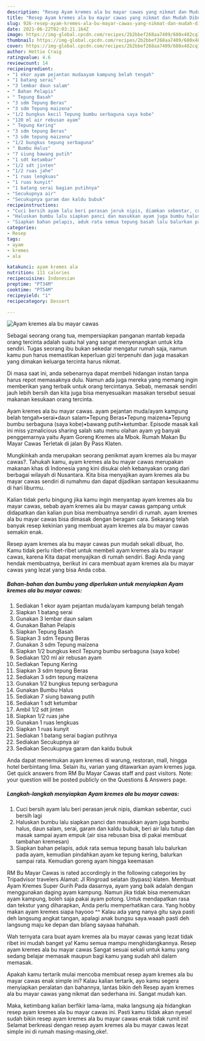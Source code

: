 ```yaml
---
description: "Resep Ayam kremes ala bu mayar cawas yang nikmat dan Mudah Dibuat"
title: "Resep Ayam kremes ala bu mayar cawas yang nikmat dan Mudah Dibuat"
slug: 926-resep-ayam-kremes-ala-bu-mayar-cawas-yang-nikmat-dan-mudah-dibuat
date: 2021-06-22T02:03:21.164Z
image: https://img-global.cpcdn.com/recipes/2b2bbef268aa7409/680x482cq70/ayam-kremes-ala-bu-mayar-cawas-foto-resep-utama.jpg
thumbnail: https://img-global.cpcdn.com/recipes/2b2bbef268aa7409/680x482cq70/ayam-kremes-ala-bu-mayar-cawas-foto-resep-utama.jpg
cover: https://img-global.cpcdn.com/recipes/2b2bbef268aa7409/680x482cq70/ayam-kremes-ala-bu-mayar-cawas-foto-resep-utama.jpg
author: Hettie Craig
ratingvalue: 4.6
reviewcount: 14
recipeingredient:
- "1 ekor ayam pejantan mudaayam kampung belah tengah"
- "1 batang serai"
- "3 lembar daun salam"
- " Bahan Pelapis"
- " Tepung Basah"
- "3 sdm Tepung Beras"
- "3 sdm Tepung maizena"
- "1/2 bungkus kecil Tepung bumbu serbaguna saya kobe"
- "120 ml air rebusan ayam"
- " Tepung Kering"
- "3 sdm tepung Beras"
- "3 sdm tepung maizena"
- "1/2 bungkus tepung serbaguna"
- " Bumbu Halus"
- "7 siung bawang putih"
- "1 sdt ketumbar"
- "1/2 sdt jinten"
- "1/2 ruas jahe"
- "1 ruas lengkuas"
- "1 ruas kunyit"
- "1 batang serai bagian putihnya"
- "Secukupnya air"
- "Secukupnya garam dan kaldu bubuk"
recipeinstructions:
- "Cuci bersih ayam lalu beri perasan jeruk nipis, diamkan sebentar, cuci bersih lagi"
- "Haluskan bumbu lalu siapkan panci dan masukkan ayam juga bumbu halus, daun salam, serai, garam dan kaldu bubuk, beri air lalu tutup dan masak sampai ayam empuk (air sisa rebusan bisa di pakai membuat tambahan kremesan)"
- "Siapkan bahan pelapis, aduk rata semua tepung basah lalu balurkan pada ayam, kemudian pindahkan ayam ke tepung kering, balurkan sampai rata. Kemudian goreng ayam hingga keemasan"
categories:
- Resep
tags:
- ayam
- kremes
- ala

katakunci: ayam kremes ala 
nutrition: 111 calories
recipecuisine: Indonesian
preptime: "PT34M"
cooktime: "PT54M"
recipeyield: "1"
recipecategory: Dessert

---
```



![Ayam kremes ala bu mayar cawas](https://img-global.cpcdn.com/recipes/2b2bbef268aa7409/680x482cq70/ayam-kremes-ala-bu-mayar-cawas-foto-resep-utama.jpg)

Sebagai seorang orang tua, mempersiapkan panganan mantab kepada orang tercinta adalah suatu hal yang sangat menyenangkan untuk kita sendiri. Tugas seorang ibu bukan sekedar mengatur rumah saja, namun kamu pun harus memastikan keperluan gizi terpenuhi dan juga masakan yang dimakan keluarga tercinta harus nikmat.

Di masa  saat ini, anda sebenarnya dapat membeli hidangan instan tanpa harus repot memasaknya dulu. Namun ada juga mereka yang memang ingin memberikan yang terbaik untuk orang tercintanya. Sebab, memasak sendiri jauh lebih bersih dan kita juga bisa menyesuaikan masakan tersebut sesuai makanan kesukaan orang tercinta. 

Ayam kremes ala bu mayar cawas. ayam pejantan muda/ayam kampung belah tengah•serai•daun salam•Tepung Beras•Tepung maizena•Tepung bumbu serbaguna (saya kobe)•bawang putih•ketumbar. Episode masak kali ini miss yzmalicious sharing salah satu menu olahan ayam yg banyak penggemarnya yaitu Ayam Goreng Kremes ala Mbok. Rumah Makan Bu Mayar Cawas Terletak di jalan By Pass Klaten.

Mungkinkah anda merupakan seorang penikmat ayam kremes ala bu mayar cawas?. Tahukah kamu, ayam kremes ala bu mayar cawas merupakan makanan khas di Indonesia yang kini disukai oleh kebanyakan orang dari berbagai wilayah di Nusantara. Kita bisa menyajikan ayam kremes ala bu mayar cawas sendiri di rumahmu dan dapat dijadikan santapan kesukaanmu di hari liburmu.

Kalian tidak perlu bingung jika kamu ingin menyantap ayam kremes ala bu mayar cawas, sebab ayam kremes ala bu mayar cawas gampang untuk didapatkan dan kalian pun bisa membuatnya sendiri di rumah. ayam kremes ala bu mayar cawas bisa dimasak dengan beragam cara. Sekarang telah banyak resep kekinian yang membuat ayam kremes ala bu mayar cawas semakin enak.

Resep ayam kremes ala bu mayar cawas pun mudah sekali dibuat, lho. Kamu tidak perlu ribet-ribet untuk membeli ayam kremes ala bu mayar cawas, karena Kita dapat menyajikan di rumah sendiri. Bagi Anda yang hendak membuatnya, berikut ini cara membuat ayam kremes ala bu mayar cawas yang lezat yang bisa Anda coba.

<!--inarticleads1-->

##### Bahan-bahan dan bumbu yang diperlukan untuk menyiapkan Ayam kremes ala bu mayar cawas:

1. Sediakan 1 ekor ayam pejantan muda/ayam kampung belah tengah
1. Siapkan 1 batang serai
1. Gunakan 3 lembar daun salam
1. Gunakan  Bahan Pelapis
1. Siapkan  Tepung Basah
1. Siapkan 3 sdm Tepung Beras
1. Gunakan 3 sdm Tepung maizena
1. Siapkan 1/2 bungkus kecil Tepung bumbu serbaguna (saya kobe)
1. Sediakan 120 ml air rebusan ayam
1. Sediakan  Tepung Kering
1. Siapkan 3 sdm tepung Beras
1. Sediakan 3 sdm tepung maizena
1. Gunakan 1/2 bungkus tepung serbaguna
1. Gunakan  Bumbu Halus
1. Sediakan 7 siung bawang putih
1. Sediakan 1 sdt ketumbar
1. Ambil 1/2 sdt jinten
1. Siapkan 1/2 ruas jahe
1. Gunakan 1 ruas lengkuas
1. Siapkan 1 ruas kunyit
1. Sediakan 1 batang serai bagian putihnya
1. Sediakan Secukupnya air
1. Sediakan Secukupnya garam dan kaldu bubuk


Anda dapat menemukan ayam kremes di warung, restoran, mall, hingga hotel berbintang lima. Selain itu, varian yang ditawarkan ayam kremes juga. Get quick answers from RM Bu Mayar Cawas staff and past visitors. Note: your question will be posted publicly on the Questions &amp; Answers page. 

<!--inarticleads2-->

##### Langkah-langkah menyiapkan Ayam kremes ala bu mayar cawas:

1. Cuci bersih ayam lalu beri perasan jeruk nipis, diamkan sebentar, cuci bersih lagi
1. Haluskan bumbu lalu siapkan panci dan masukkan ayam juga bumbu halus, daun salam, serai, garam dan kaldu bubuk, beri air lalu tutup dan masak sampai ayam empuk (air sisa rebusan bisa di pakai membuat tambahan kremesan)
1. Siapkan bahan pelapis, aduk rata semua tepung basah lalu balurkan pada ayam, kemudian pindahkan ayam ke tepung kering, balurkan sampai rata. Kemudian goreng ayam hingga keemasan


RM Bu Mayar Cawas is rated accordingly in the following categories by Tripadvisor travelers Alamat: Jl Ringroad selatan (bypass) klaten. Membuat Ayam Kremes Super Gurih Pada dasarnya, ayam yang baik adalah dengan menggunakan daging ayam kampung. Namun jika tidak bisa menemukan ayam kampung, boleh saja pakai ayam potong. Untuk mendapatkan rasa dan tekstur yang diharapkan, Anda perlu memperhatikan cara. Yang hobby makan ayam kremes siapa hayooo ^^ Kalau ada yang nanya gitu saya pasti deh langsung angkat tangan, apalagi anak bungsu saya.waaah pasti deh langsung maju ke depan dan bilang sayaaa hahahah. 

Wah ternyata cara buat ayam kremes ala bu mayar cawas yang lezat tidak ribet ini mudah banget ya! Kamu semua mampu menghidangkannya. Resep ayam kremes ala bu mayar cawas Sangat sesuai sekali untuk kamu yang sedang belajar memasak maupun bagi kamu yang sudah ahli dalam memasak.

Apakah kamu tertarik mulai mencoba membuat resep ayam kremes ala bu mayar cawas enak simple ini? Kalau kalian tertarik, ayo kamu segera menyiapkan peralatan dan bahannya, lantas bikin deh Resep ayam kremes ala bu mayar cawas yang nikmat dan sederhana ini. Sangat mudah kan. 

Maka, ketimbang kalian berfikir lama-lama, maka langsung aja hidangkan resep ayam kremes ala bu mayar cawas ini. Pasti kamu tiidak akan nyesel sudah bikin resep ayam kremes ala bu mayar cawas enak tidak rumit ini! Selamat berkreasi dengan resep ayam kremes ala bu mayar cawas lezat simple ini di rumah masing-masing,oke!.

